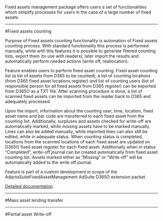 Fixed assets management package offers users a set of functionalities which simplify processes for users in the case of a large number of fixed assets.





-----

#Fixed assets counting

Purpose of Fixed assets counting functionality is automation of Fixed assets counting process. With standard functionality this process is performed manually, while with this features it is possible to generate filtered counting lists, export them (to use with readers), later import the results and automatically perform needed actions (write off, reallocation).

Feature enables users to perform fixed asset counting. Fixed asset counting list (a list of assets from D365 to be counted), a list of counting locations (from D365 fixed asset locations register) and list of counting users (list of responsible person for all fixed assets from D365 register) can be exported from D365O as a TXT file. After scanning procedure is done, a list of scanned fixed assets can be imported from the reader back to D365 and adequately processed.

Upon the import, information about the counting user, time, location, fixed asset name and bar code are transferred to each fixed asset from the counting list. Additionally, surpluses and assets checked for write-off are automatically marked, while missing assets have to be marked manually. Lines can also be added manually, while imported lines can also still be edited, while in adequate status. When counting status is completed, locations from the scanned locations of each fixed asset are updated on D365O fixed asset register for each fixed asset. Additionally when in status “Completed”, write-off journal can be created automatically from fixed asset counting list. Assets marked either as “Missing” or “Write off” will be automatically added to the write off journal.


Feature is part of a custom development in scope of the AdactaSuiteFixedAssetManagement AdSuite D365O extension packet.

[Detailed documentation](http://axweb/D365O%20INIT%20Documents/D365_AdSuite_Fixed%20asset%20counting.docx?Web=1)

-----

#Mass asset lending transfer


-----

#Partial asset Write-off